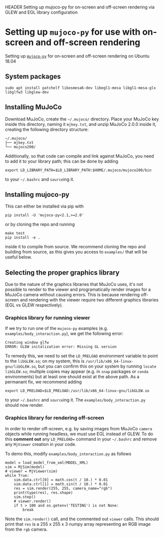 HEADER Setting up mujoco-py for on-screen and off-screen rendering via GLEW and EGL library configuration

# Setting up `mujoco-py` for use with on-screen and off-screen rendering

Setting up [`mujoco-py`](https://github.com/openai/mujoco-py) for on-screen and off-screen rendering on Ubuntu 18.04

## System packages

```
sudo apt install patchelf libosmesa6-dev libegl1-mesa libgl1-mesa-glx libglfw3 libglew-dev
```

## Installing MuJoCo

Download MuJoCo, create the `~/.mujoco/` directory. Place your MuJoCo key inside this directory, naming it `mjkey.txt`, and unzip MuJoCo 2.0.0 inside it, creating the following directory structure:

```
~/.mujoco/
├── mjkey.txt
└── mujoco200/
```

Additionally, so that code can compile and link against MuJoCo, you need to add it to your library path; this can be done by adding 

```
export LD_LIBRARY_PATH=$LD_LIBRARY_PATH:$HOME/.mujoco/mujoco200/bin
```

to your `~/.bashrc` and `source`ing it.

## Installing mujoco-py

This can either be installed via pip with

```
pip install -U 'mujoco-py<2.1,>=2.0'
```

or by cloning the repo and running 

```
make test
pip install -e .
```

inside it to compile from source. We recommend cloning the repo and building from source, as this gives you access to `examples/` that will be useful below.

## Selecting the proper graphics library

Due to the nature of the graphics libraries that MuJoCo uses, it's not possible to render to the viewer and programatically render images for a MuJoCo camera without causing errors. This is because rendering off-screen and rendering with the viewer require two different graphics libraries (EGL vs GLEW respectively).


### Graphics library for running viewer

If we try to run one of the `mujoco-py` examples (e.g. `examples/body_interaction.py`), we get the following error:

```
Creating window glfw
ERROR: GLEW initalization error: Missing GL version
```

To remedy this, we need to set the `LD_PRELOAD` environment variable to point to the `libGLEW.so`; on my system, this is `/usr/lib/x86_64-linux-gnu/libGLEW.so`, but you can confirm this on your system by running `locate libGLEW.so`; multiple copies may appear (e.g. in `snap` packages or `conda` environments) but at least one should exist at the above path. As a permanant fix, we recommend adding 

```
export LD_PRELOAD=$LD_PRELOAD:/usr/lib/x86_64-linux-gnu/libGLEW.so
```

to your `~/.bashrc` and `source`ing it. The `examples/body_interaction.py` should now render.


### Graphics library for rendering off-screen

In order to render off-screen, e.g. by saving images from MuJoCo `camera` objects while running headless, we must use EGL instead of GLEW. To do this **comment out** any `LD_PRELOAD=` command in your `~/.bashrc` and remove any `MjViewer` creation in your code.

To demo this, modify `examples/body_interaction.py` as follows

```
model = load_model_from_xml(MODEL_XML)
sim = MjSim(model)
# viewer = MjViewer(sim)
while True:
    sim.data.ctrl[0] = math.cos(t / 10.) * 0.01
    sim.data.ctrl[1] = math.sin(t / 10.) * 0.01
    res = sim.render(255, 255, camera_name="rgb")
    print(type(res), res.shape)
    sim.step()
    # viewer.render()
    if t > 100 and os.getenv('TESTING') is not None:
        break
```

Note the `sim.render()` call, and the commented out `viewer` calls. This should print that `res` is a 255 x 255 x 3 numpy array representing an RGB image from the `rgb` camera.

